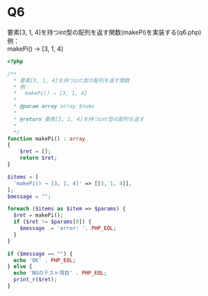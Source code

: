 # Q6
要素[3, 1, 4]を持つint型の配列を返す関数(makePi)を実装する(q6.php)  
例：  
 makePi() → [3, 1, 4]

``` php
<?php

/**
  * 要素[3, 1, 4]を持つint型の配列を返す関数
  * 例：
  * 　makePi() → [3, 1, 4]
  * 
  * @param array array $nums
  * 
  * @return 要素[3, 1, 4]を持つint型の配列を返す
  * 
  */
function makePi() : array
{
    $ret = [];
    return $ret;
}

$items = [
  'makePi() → [3, 1, 4]' => [[3, 1, 4]],
];
$message = "";

foreach ($items as $item => $params) {
  $ret = makePi();
  if ($ret != $params[0]) {
    $message .= 'error: '. PHP_EOL;
  }
}

if ($message == "") {
  echo 'OK' . PHP_EOL;
} else {
  echo 'NGのテスト項目' . PHP_EOL;
  print_r($ret);
}


```